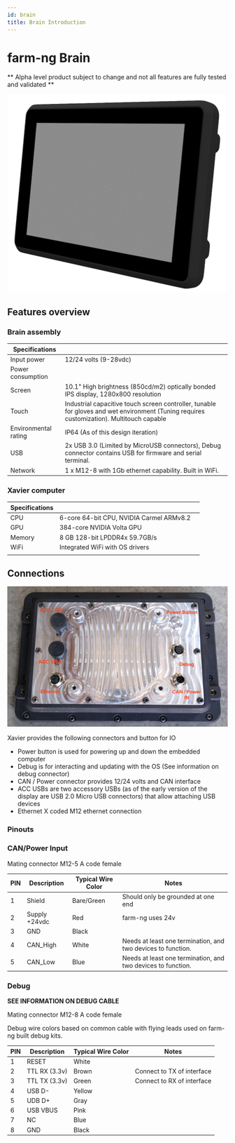 ```yaml
---
id: brain
title: Brain Introduction
---
```


# farm-ng Brain

** Alpha level product subject to change and not all features are fully tested and validated **



<!-- <img src="./assets/brain_render_iso.png" alt="Dash_Iso" width="600;" /> -->
![](./assets/brain_render_iso.png)

## Features overview


### Brain assembly



| Specifications       |                                                                                                                                           |
| -------------------- | ----------------------------------------------------------------------------------------------------------------------------------------- |
| Input power          | 12/24 volts (9-28vdc)                                                                                                                     |
| Power consumption    |                                                                                                                                           |
| Screen               | 10.1" High brightness (850cd/m2) optically bonded IPS display, 1280x800 resolution                                                        |
| Touch                | Industrial capacitive touch screen controller, tunable for gloves and wet environment (Tuning requires customization). Multitouch capable |
| Environmental rating | IP64 (As of this design iteration)                                                                                                        |
| USB                  | 2x USB 3.0 (Limited by MicroUSB connectors), Debug connector contains USB for firmware and serial terminal.                               |
| Network              | 1 x M12-8 with 1Gb ethernet capability. Built in WiFi.                                                                                    |



### Xavier computer



| Specifications |                                          |     |
| -------------- | ---------------------------------------- | --- |
| CPU            | 6-core 64-bit CPU, NVIDIA Carmel ARMv8.2 |     |
| GPU            | 384-core NVIDIA Volta GPU                |     |
| Memory         | 8 GB 128-bit LPDDR4x 59.7GB/s            |     |
| WiFi           | Integrated WiFi with OS drivers          |     |
|                |                                          |     |





## Connections

<!-- <img src="./assets/brain_connect.jpg" alt="Dash_Iso" width="600;" /> -->
![](./assets/brain_connect.jpg)


Xavier provides the following connectors and button for IO

- Power button is used for powering up and down the embedded computer
- Debug is for interacting and updating with the OS (See information on debug connector)
- CAN / Power connector provides 12/24 volts and CAN interface
- ACC USBs are two accessory USBs (as of the early version of the display are USB 2.0 Micro USB connectors) that allow attaching USB devices
- Ethernet X coded M12 ethernet connection



### Pinouts

### CAN/Power Input

Mating connector M12-5 A code female

| PIN | Description   | Typical Wire Color | Notes                                                        |
| --- | ------------- | ------------------ | ------------------------------------------------------------ |
| 1   | Shield        | Bare/Green         | Should only be grounded at one end                           |
| 2   | Supply +24vdc | Red                | farm-ng uses 24v                                             |
| 3   | GND           | Black              |                                                              |
| 4   | CAN_High      | White              | Needs at least one termination, and two devices to function. |
| 5   | CAN_Low       | Blue               | Needs at least one termination, and two devices to function. |

### Debug

**SEE INFORMATION ON DEBUG CABLE**

Mating connector M12-8 A code female

Debug wire colors based on common cable with flying leads used on farm-ng built debug kits. 

| PIN | Description   | Typical Wire Color | Notes                      |
| --- | ------------- | ------------------ | -------------------------- |
| 1   | RESET         | White              |                            |
| 2   | TTL RX (3.3v) | Brown              | Connect to TX of interface |
| 3   | TTL TX (3.3v) | Green              | Connect to RX of interface |
| 4   | USB D-        | Yellow             |                            |
| 5   | UDB D+        | Gray               |                            |
| 6   | USB VBUS      | Pink               |                            |
| 7   | NC            | Blue               |                            |
| 8   | GND           | Black              |                            |


